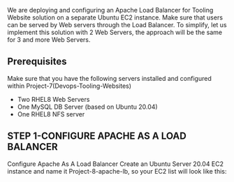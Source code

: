 
We are deploying and configuring an Apache Load Balancer for Tooling Website solution on a separate Ubuntu EC2 instance. Make sure that users can be served by Web servers through the Load Balancer.
To simplify, let us implement this solution with 2 Web Servers, the approach will be the same for 3 and more Web Servers.

## Prerequisites
Make sure that you have the following servers installed and configured within Project-7(Devops-Tooling-Websites)
- Two RHEL8 Web Servers
- One MySQL DB Server (based on Ubuntu 20.04)
- One RHEL8 NFS server

## STEP 1-CONFIGURE APACHE AS A LOAD BALANCER
Configure Apache As A Load Balancer
Create an Ubuntu Server 20.04 EC2 instance and name it Project-8-apache-lb, so your EC2 list will look like this:
